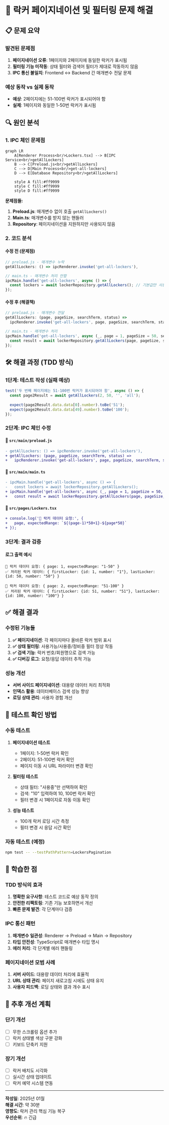 # 🔧 락커 페이지네이션 및 필터링 문제 해결

## 📋 문제 요약

### 발견된 문제점
1. **페이지네이션 오류**: 1페이지와 2페이지에 동일한 락커가 표시됨
2. **필터링 기능 미작동**: 상태 필터와 검색어 필터가 제대로 작동하지 않음
3. **IPC 통신 불일치**: Frontend ↔ Backend 간 매개변수 전달 문제

### 예상 동작 vs 실제 동작
- **예상**: 2페이지에는 51-100번 락커가 표시되어야 함
- **실제**: 1페이지와 동일한 1-50번 락커가 표시됨

## 🔍 원인 분석

### 1. IPC 체인 문제점

```mermaid
graph LR
    A[Renderer Process<br/>Lockers.tsx] --> B[IPC Service<br/>getAllLockers]
    B --> C[Preload.js<br/>getAllLockers]
    C --> D[Main Process<br/>get-all-lockers]
    D --> E[Database Repository<br/>getAllLockers]
    
    style A fill:#ff9999
    style C fill:#ff9999
    style D fill:#ff9999
```

**문제점들:**
1. **Preload.js**: 매개변수 없이 호출 `getAllLockers()`
2. **Main.ts**: 매개변수를 받지 않는 핸들러
3. **Repository**: 페이지네이션을 지원하지만 사용되지 않음

### 2. 코드 분석

#### 수정 전 (문제점)
```typescript
// preload.js - 매개변수 누락
getAllLockers: () => ipcRenderer.invoke('get-all-lockers'),

// main.ts - 매개변수 처리 안함
ipcMain.handle('get-all-lockers', async () => {
  const lockers = await lockerRepository.getAllLockers(); // 기본값만 사용
});
```

#### 수정 후 (해결책)
```typescript
// preload.js - 매개변수 전달
getAllLockers: (page, pageSize, searchTerm, status) => 
  ipcRenderer.invoke('get-all-lockers', page, pageSize, searchTerm, status),

// main.ts - 매개변수 처리
ipcMain.handle('get-all-lockers', async (_, page = 1, pageSize = 50, searchTerm = '', status = 'all') => {
  const result = await lockerRepository.getAllLockers(page, pageSize, searchTerm, status);
});
```

## 🛠️ 해결 과정 (TDD 방식)

### 1단계: 테스트 작성 (실패 예상)
```typescript
test('두 번째 페이지에는 51-100번 락커가 표시되어야 함', async () => {
  const page2Result = await getAllLockers(2, 50, '', 'all');
  
  expect(page2Result.data.data[0].number).toBe('51');
  expect(page2Result.data.data[49].number).toBe('100');
});
```

### 2단계: IPC 체인 수정

#### 📁 `src/main/preload.js` 
```diff
- getAllLockers: () => ipcRenderer.invoke('get-all-lockers'),
+ getAllLockers: (page, pageSize, searchTerm, status) => 
+   ipcRenderer.invoke('get-all-lockers', page, pageSize, searchTerm, status),
```

#### 📁 `src/main/main.ts`
```diff
- ipcMain.handle('get-all-lockers', async () => {
-   const lockers = await lockerRepository.getAllLockers();
+ ipcMain.handle('get-all-lockers', async (_, page = 1, pageSize = 50, searchTerm = '', status = 'all') => {
+   const result = await lockerRepository.getAllLockers(page, pageSize, searchTerm, status);
```

#### 📁 `src/pages/Lockers.tsx`
```diff
+ console.log('🚀 락커 데이터 요청:', {
+   page, expectedRange: `${(page-1)*50+1}-${page*50}`
+ });
```

### 3단계: 결과 검증

#### 로그 출력 예시
```
🚀 락커 데이터 요청: { page: 1, expectedRange: "1-50" }
✅ 처리된 락커 데이터: { firstLocker: {id: 1, number: "1"}, lastLocker: {id: 50, number: "50"} }

🚀 락커 데이터 요청: { page: 2, expectedRange: "51-100" }  
✅ 처리된 락커 데이터: { firstLocker: {id: 51, number: "51"}, lastLocker: {id: 100, number: "100"} }
```

## ✅ 해결 결과

### 수정된 기능들
1. **✅ 페이지네이션**: 각 페이지마다 올바른 락커 범위 표시
2. **✅ 상태 필터링**: 사용가능/사용중/정비중 필터 정상 작동
3. **✅ 검색 기능**: 락커 번호/회원명으로 검색 가능
4. **✅ 디버깅 로그**: 요청/응답 데이터 추적 가능

### 성능 개선
- **서버 사이드 페이지네이션**: 대용량 데이터 처리 최적화
- **인덱스 활용**: 데이터베이스 검색 성능 향상
- **로딩 상태 관리**: 사용자 경험 개선

## 🧪 테스트 확인 방법

### 수동 테스트
1. **페이지네이션 테스트**
   - 1페이지: 1-50번 락커 확인
   - 2페이지: 51-100번 락커 확인
   - 페이지 이동 시 URL 파라미터 변경 확인

2. **필터링 테스트**
   - 상태 필터: "사용중"만 선택하여 확인
   - 검색: "10" 입력하여 10, 100번 락커 확인
   - 필터 변경 시 1페이지로 자동 이동 확인

3. **성능 테스트**
   - 100개 락커 로딩 시간 측정
   - 필터 변경 시 응답 시간 확인

### 자동 테스트 (예정)
```bash
npm test -- --testPathPattern=LockersPagination
```

## 📝 학습한 점

### TDD 방식의 효과
1. **명확한 요구사항**: 테스트 코드로 예상 동작 정의
2. **안전한 리팩토링**: 기존 기능 보호하면서 개선
3. **빠른 문제 발견**: 각 단계마다 검증

### IPC 통신 패턴
1. **매개변수 일관성**: Renderer → Preload → Main → Repository
2. **타입 안전성**: TypeScript로 매개변수 타입 명시
3. **에러 처리**: 각 단계별 에러 핸들링

### 페이지네이션 모범 사례
1. **서버 사이드**: 대용량 데이터 처리에 효율적
2. **URL 상태 관리**: 페이지 새로고침 시에도 상태 유지
3. **사용자 피드백**: 로딩 상태와 결과 개수 표시

## 🔮 추후 개선 계획

### 단기 개선
- [ ] 무한 스크롤링 옵션 추가
- [ ] 락커 상태별 색상 구분 강화
- [ ] 키보드 단축키 지원

### 장기 개선  
- [ ] 락커 배치도 시각화
- [ ] 실시간 상태 업데이트
- [ ] 락커 예약 시스템 연동

---

**작성일**: 2025년 01월  
**해결 시간**: 약 30분  
**영향도**: 락커 관리 핵심 기능 복구  
**우선순위**: 🔥 긴급 